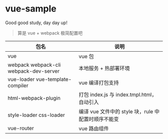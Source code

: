 # vue-sample
Good good study, day day up!

> 算是 vue + webpack 极简配置吧

包名 | 说明
-|-
vue  | vue 包
webpack webpack-cli webpack-dev-server | 本地服务 + 热部署环境
vue-loader vue-template-compiler | vue 编译打包支持
html-webpack-plugin | 打包 index.js 与 index.tmpl.html，自动引入
style-loader css-loader | 编译 vue 文件中的 style 块，rule 中配置时顺序不能变
vue-router | vue 路由组件
